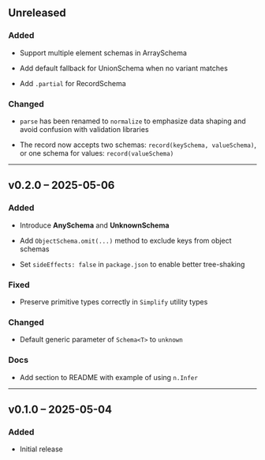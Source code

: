 ## Unreleased

### Added

- Support multiple element schemas in ArraySchema

- Add default fallback for UnionSchema when no variant matches

- Add `.partial` for RecordSchema

### Changed

- `parse` has been renamed to `normalize` to emphasize data shaping and avoid confusion with validation libraries

- The record now accepts two schemas: `record(keySchema, valueSchema)`, or one schema for values: `record(valueSchema)`


---


## v0.2.0 – 2025-05-06


### Added

- Introduce **AnySchema** and **UnknownSchema**

- Add `ObjectSchema.omit(...)` method to exclude keys from object schemas

- Set `sideEffects: false` in `package.json` to enable better tree-shaking

### Fixed

- Preserve primitive types correctly in `Simplify` utility types

### Changed

- Default generic parameter of `Schema<T>` to `unknown`

### Docs

- Add section to README with example of using `n.Infer`


---


## v0.1.0 – 2025-05-04


### Added

- Initial release
